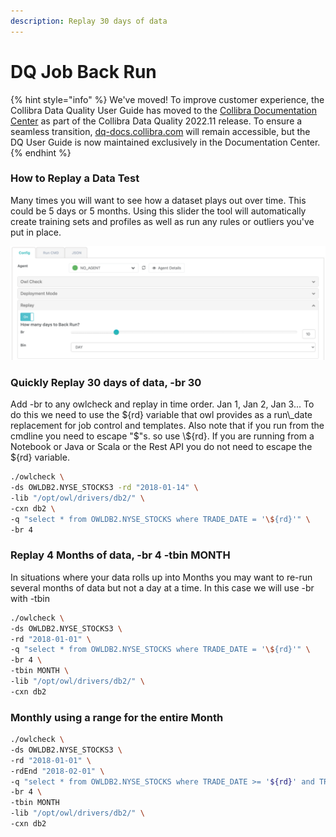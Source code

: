 ```yaml
---
description: Replay 30 days of data
---
```


# DQ Job Back Run

{% hint style="info" %}
We've moved! To improve customer experience, the Collibra Data Quality User Guide has moved to the [Collibra Documentation Center](https://productresources.collibra.com/docs/collibra/latest/Content/DataQuality/DQApis/DQ%20Job%20Back%20Run.htm) as part of the Collibra Data Quality 2022.11 release. To ensure a seamless transition, [dq-docs.collibra.com](http://dq-docs.collibra.com/) will remain accessible, but the DQ User Guide is now maintained exclusively in the Documentation Center.
{% endhint %}

### How to Replay a Data Test

Many times you will want to see how a dataset plays out over time. This could be 5 days or 5 months. Using this slider the tool will automatically create training sets and profiles as well as run any rules or outliers you've put in place.

![](<../../../.gitbook/assets/Screen Shot 2021-04-27 at 8.14.28 AM.png>)

### Quickly Replay 30 days of data, -br 30

Add -br to any owlcheck and replay in time order. Jan 1, Jan 2, Jan 3... To do this we need to use the ${rd} variable that owl provides as a run\_date replacement for job control and templates. Also note that if you run from the cmdline you need to escape "$"s. so use \\${rd}. If you are running from a Notebook or Java or Scala or the Rest API you do not need to escape the ${rd} variable.

```bash
./owlcheck \
-ds OWLDB2.NYSE_STOCKS3 -rd "2018-01-14" \
-lib "/opt/owl/drivers/db2/" \
-cxn db2 \
-q "select * from OWLDB2.NYSE_STOCKS where TRADE_DATE = '\${rd}'" \
-br 4
```

### Replay 4 Months of data, -br 4 -tbin MONTH

In situations where your data rolls up into Months you may want to re-run several months of data but not a day at a time. In this case we will use -br with -tbin

```bash
./owlcheck \
-ds OWLDB2.NYSE_STOCKS3 \
-rd "2018-01-01" \
-q "select * from OWLDB2.NYSE_STOCKS where TRADE_DATE = '\${rd}'" \
-br 4 \
-tbin MONTH \
-lib "/opt/owl/drivers/db2/" \
-cxn db2
```

### Monthly using a range for the entire Month

```bash
./owlcheck \
-ds OWLDB2.NYSE_STOCKS3 \
-rd "2018-01-01" \
-rdEnd "2018-02-01" \
-q "select * from OWLDB2.NYSE_STOCKS where TRADE_DATE >= '${rd}' and TRADE_DATE < '${rdEnd}'" \
-br 4 \
-tbin MONTH
-lib "/opt/owl/drivers/db2/" \
-cxn db2
```
